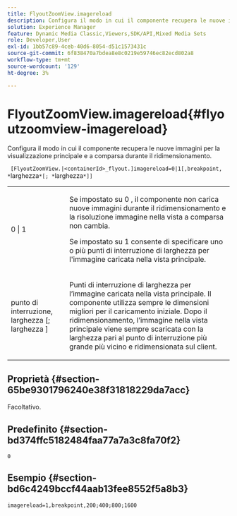 ```yaml
---
title: FlyoutZoomView.imagereload
description: Configura il modo in cui il componente recupera le nuove immagini per la visualizzazione principale e a comparsa durante il ridimensionamento.
solution: Experience Manager
feature: Dynamic Media Classic,Viewers,SDK/API,Mixed Media Sets
role: Developer,User
exl-id: 1bb57c89-4ceb-40d6-8054-d51c1573431c
source-git-commit: 6f838470a7bdea8e8c0219e59746ec82ecd802a8
workflow-type: tm+mt
source-wordcount: '129'
ht-degree: 3%

---
```


# FlyoutZoomView.imagereload{#flyoutzoomview-imagereload}

Configura il modo in cui il componente recupera le nuove immagini per la visualizzazione principale e a comparsa durante il ridimensionamento.

` [FlyoutZoomView.|<containerId>_flyout.]imagereload=0|1[,breakpoint, *`larghezza`*[; *`larghezza`*]]`

<table id="table_E314540D347D47699C04EB80D20C0721"> 
 <tbody> 
  <tr> 
   <td colname="col1"> <p> <span class="codeph"> 0 | 1 </span> </p> </td> 
   <td colname="col2"> <p>Se impostato su <span class="codeph"> 0 </span>, il componente non carica nuove immagini durante il ridimensionamento e la risoluzione immagine nella vista a comparsa non cambia. </p> <p>Se impostato su <span class="codeph"> 1 </span> consente di specificare uno o più punti di interruzione di larghezza per l'immagine caricata nella vista principale. </p> </td> 
  </tr> 
  <tr> 
   <td colname="col1"> <p> <span class="codeph"> punto di interruzione, <span class="varname"> larghezza </span>[; <span class="varname"> larghezza </span>] </span> </p> </td> 
   <td colname="col2"> <p>Punti di interruzione di larghezza per l’immagine caricata nella vista principale. Il componente utilizza sempre le dimensioni migliori per il caricamento iniziale. Dopo il ridimensionamento, l’immagine nella vista principale viene sempre scaricata con la larghezza pari al punto di interruzione più grande più vicino e ridimensionata sul client. </p> </td> 
  </tr> 
 </tbody> 
</table>

## Proprietà {#section-65be9301796240e38f31818229da7acc}

Facoltativo.

## Predefinito {#section-bd374ffc5182484faa77a7a3c8fa70f2}

`0`

## Esempio {#section-bd6c4249bccf44aab13fee8552f5a8b3}

`imagereload=1,breakpoint,200;400;800;1600`
